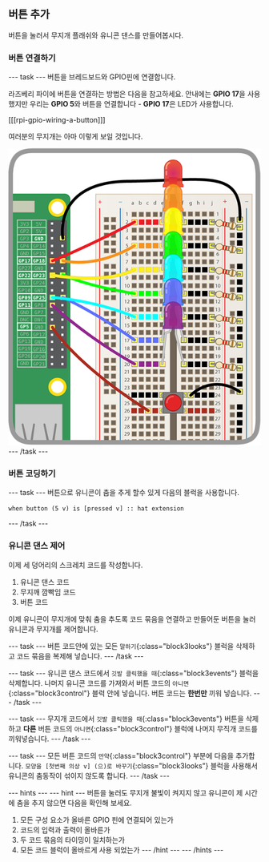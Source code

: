 ## 버튼 추가

버튼을 눌러서 무지개 플래쉬와 유니콘 댄스를 만들어봅시다.

### 버튼 연결하기

--- task --- 버튼을 브레드보드와 GPIO핀에 연결합니다.

라즈베리 파이에 버튼을 연결하는 방법은 다음을 참고하세요. 안내에는 **GPIO 17**을 사용했지만 우리는 **GPIO 5**와 버튼을 연결합니다 - **GPIO 17**은 LED가 사용합니다.

[[[rpi-gpio-wiring-a-button]]]

여러분의 무지개는 아마 이렇게 보일 것입니다.

![무지개와 버튼](images/rainbowbutton.png) --- /task ---

### 버튼 코딩하기

--- task --- 버튼으로 유니콘이 춤을 추게 할수 있게 다음의 블럭을 사용합니다.

```blocks3
when button (5 v) is [pressed v] :: hat extension
```

--- /task ---

### 유니콘 댄스 제어

이제 세 덩어리의 스크레치 코드를 작성합니다.

1. 유니콘 댄스 코드
2. 무지깨 깜빡임 코드
3. 버튼 코드

이제 유니콘이 무지개에 맞춰 춤을 추도록 코드 묶음을 연결하고 만들어둔 버튼을 눌러 유니콘과 무지개를 제어합니다.

--- task --- 버튼 코드안에 있는 모든 `말하기`{:class="block3looks"} 블럭을 삭제하고 코드 묶음을 복제해 넣습니다. --- /task ---

--- task --- 유니콘 댄스 코드에서 `깃발 클릭했을 때`{:class="block3events"} 블럭을 삭제합니다. 나머지 유니콘 코드를 가져와서 버튼 코드의 `아니면`{:class="block3control"} 블럭 안에 넣습니다. 버튼 코드는 **한번만** 끼워 넣습니다. --- /task ---

--- task --- 무지개 코드에서 `깃발 클릭했을 때`{:class="block3events"} 버튼을 삭제하고 **다른** 버튼 코드의 `아니면`{:class="block3control"} 블럭에 나머지 무직개 코드를 끼워넣습니다. --- /task ---

--- task --- 모든 버튼 코드의 `만약`{:class="block3control"} 부분에 다음을 추가합니다. `모양을 [첫번째 의상 v] (으)로 바꾸기`{:class="block3looks"} 블럭을 사용해서 유니콘의 춤동작이 섞이지 않도록 합니다. --- /task ---

--- hints ---
 --- hint --- 버튼을 눌러도 무지개 불빛이 켜지지 않고 유니콘이 제 시간에 춤을 추지 않으면 다음을 확인해 보세요.

1. 모든 구성 요소가 올바른 GPIO 핀에 연결되어 있는가
2. 코드의 입력과 출력이 올바른가
3. 두 코드 묶음의 타이밍이 일치하는가
4. 모든 코드 블럭이 올바르게 사용 되었는가
--- /hint ---
--- /hints ---